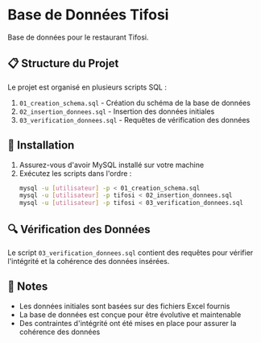 # Base de Données Tifosi

Base de données pour le restaurant Tifosi.

## 📋 Structure du Projet

Le projet est organisé en plusieurs scripts SQL :

1. `01_creation_schema.sql` - Création du schéma de la base de données
2. `02_insertion_donnees.sql` - Insertion des données initiales
3. `03_verification_donnees.sql` - Requêtes de vérification des données

## 🚀 Installation

1. Assurez-vous d'avoir MySQL installé sur votre machine
2. Exécutez les scripts dans l'ordre :
   ```bash
   mysql -u [utilisateur] -p < 01_creation_schema.sql
   mysql -u [utilisateur] -p tifosi < 02_insertion_donnees.sql
   mysql -u [utilisateur] -p tifosi < 03_verification_donnees.sql
   ```

## 🔍 Vérification des Données

Le script `03_verification_donnees.sql` contient des requêtes pour vérifier l'intégrité et la cohérence des données insérées.

## 📝 Notes

- Les données initiales sont basées sur des fichiers Excel fournis
- La base de données est conçue pour être évolutive et maintenable
- Des contraintes d'intégrité ont été mises en place pour assurer la cohérence des données